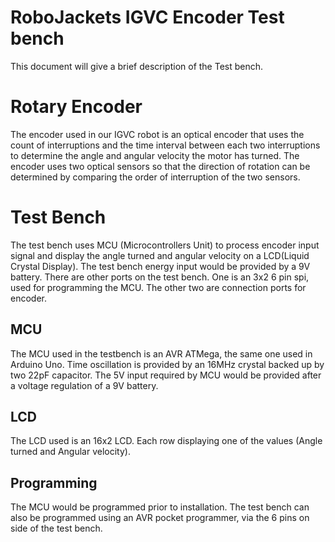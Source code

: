 # RoboJackets IGVC Encoder Test bench
This document will give a brief description of the Test bench.

# Rotary Encoder
The encoder used in our IGVC robot is an optical encoder that uses the count of interruptions and the time interval between each two interruptions to determine the angle and angular velocity the motor has turned.
The encoder uses two optical sensors so that the direction of rotation can be determined by comparing the order of interruption of the two sensors.

# Test Bench
The test bench uses MCU (Microcontrollers Unit) to process encoder input signal and display the angle turned and angular velocity on a LCD(Liquid Crystal Display).
The test bench energy input would be provided by a 9V battery. There are other ports on the test bench. One is an 3x2 6 pin spi, used for programming the MCU. The other two are connection ports for encoder.

## MCU
The MCU used in the testbench is an AVR ATMega, the same one used in Arduino Uno. Time oscillation is provided by an 16MHz crystal backed up by two 22pF capacitor.
The 5V input required by MCU would be provided after a voltage regulation of a 9V battery.

## LCD
The LCD used is an 16x2 LCD. Each row displaying one of the values (Angle turned and Angular velocity).

## Programming
The MCU would be programmed prior to installation. The test bench can also be programmed using an AVR pocket programmer, via the 6 pins on side of the test bench.
